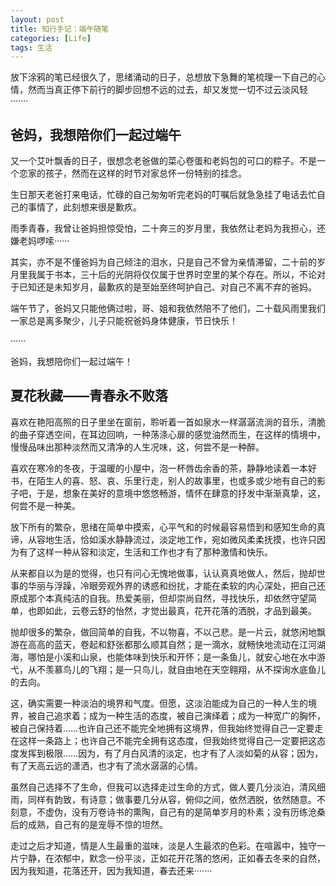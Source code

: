 ```yaml
---
layout: post
title: 知行手记：端午随笔
categories: [Life]
tags: 生活
---
```


放下涂鸦的笔已经很久了，思绪涌动的日子，总想放下急舞的笔梳理一下自己的心情，然而当真正停下前行的脚步回想不远的过去，却又发觉一切不过云淡风轻·······

## 爸妈，我想陪你们一起过端午

又一个艾叶飘香的日子，很想念老爸做的菜心卷蛋和老妈包的可口的粽子。不是一个恋家的孩子，然而在这样的时节对家总怀一份特别的挂念。

生日那天老爸打来电话，忙碌的自己匆匆听完老妈的叮嘱后就急急挂了电话去忙自己的事情了，此刻想来很是歉疚。

雨季青春，我曾让爸妈担惊受怕，二十奔三的岁月里，我依然让老妈为我担心，还嫌老妈啰嗦······

其实，亦不是不懂爸妈为自己倾注的泪水，只是自己不曾为亲情滞留，二十前的岁月里我属于书本，三十后的光阴将仅仅属于世界时空里的某个存在。所以，不论对于已知还是未知岁月，最歉疚的是至始至终呵护自己、对自己不离不弃的爸妈。

端午节了，爸妈又只能他俩过啦，哥、姐和我依然陪不了他们，二十载风雨里我们一家总是离多聚少，儿子只能祝爸妈身体健康，节日快乐！

······

爸妈，我想陪你们一起过端午！

## 夏花秋藏——青春永不败落

喜欢在艳阳高照的日子里坐在窗前，聆听着一首如泉水一样潺潺流淌的音乐，清脆的曲子穿透空间，在耳边回响，一种荡涤心扉的感觉油然而生，在这样的情境中，慢慢品味出那种淡然而又清净的人生况味，这，何尝不是一种醉。

喜欢在寒冷的冬夜，于温暖的小屋中，泡一杯唇齿余香的茶，静静地读着一本好书，在陌生人的喜、怒、哀、乐里行走，别人的故事里，也或多或少地有自己的影子吧，于是，想象在美好的意境中悠悠畅游，情怀在肆意的抒发中渐渐真挚，这，何尝不是一种美。

 放下所有的繁杂，思绪在简单中摸索，心平气和的时候最容易悟到和感知生命的真谛，从容地生活，恰如溪水静静流过，淡定地工作，宛如微风柔柔抚摸，也许只因为有了这样一种从容和淡定，生活和工作也才有了那种激情和快乐。

从来都自以为是的觉得，也只有问心无愧地做事，认认真真地做人，然后，抛却世事的华丽与浮躁，冷眼旁观外界的诱惑和纷扰，才能在柔软的内心深处，把自己还原成那个本真纯洁的自我。热爱美丽，但却崇尚自然，寻找快乐，却依然守望简单，也即如此，云卷云舒的怡然，才觉出最真，花开花落的洒脱，才品到最美。

抛却很多的繁杂，做回简单的自我，不以物喜，不以己悲。是一片云，就悠闲地飘游在高高的蓝天，卷起和舒张都那么顺其自然；是一滴水，就畅快地流动在江河湖海，哪怕是小溪和山泉，也能体味到快乐和开怀；是一条鱼儿，就安心地在水中游弋，从不羡慕鸟儿的飞翔；是一只鸟儿，就自由地在天空翱翔，从不探询水底鱼儿的去向。

这，确实需要一种淡泊的境界和气度。但愿，这淡泊能成为自己的一种人生的境界，被自己追求着；成为一种生活的态度，被自己演绎着；成为一种宽广的胸怀，被自己保持着……也许自己还不能完全地拥有这境界，但我始终觉得自己一定要走在这样一条路上；也许自己不能完全拥有这态度，但我始终觉得自己一定要把这态度发挥到极限……因为，有了月白风清的淡定，也才有了人淡如菊的从容；因为，有了天高云远的潇洒，也才有了流水潺潺的心情。

虽然自己选择不了生命，但我可以选择走过生命的方式，做人要几分淡泊，清风细雨，同样有韵致，有诗意；做事要几分从容，俯仰之间，依然洒脱，依然随意。不刻意，不虚伪，没有万卷诗书的熏陶，自己有的是简单岁月的朴素；没有历练沧桑后的成熟，自己有的是宠辱不惊的坦然。

走过之后才知道，情是人生最重的滋味，淡是人生最浓的色彩。在喧嚣中，独守一片宁静，在浓郁中，默念一份平淡，正如花开花落的悠闲，正如春去冬来的自然，因为我知道，花落还开，因为我知道，春去还来·······